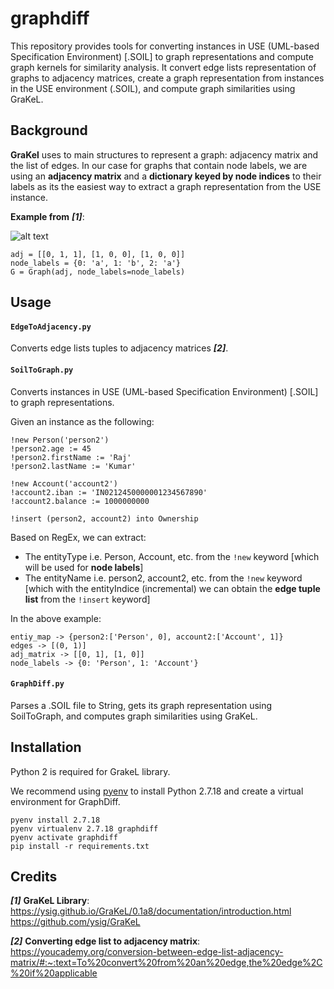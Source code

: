 # graphdiff
This repository provides tools for converting instances in USE (UML-based Specification Environment) [.SOIL] to graph representations and compute graph kernels for similarity analysis. It convert edge lists representation of graphs to adjacency matrices, create a graph representation from instances in the USE environment (.SOIL), and compute graph similarities using GraKeL.

## Background

**GraKel** uses to main structures to represent a graph: adjacency matrix and the list of edges. In our case for graphs that contain node labels, we are using an **adjacency matrix** and a **dictionary keyed by node indices** to their labels as its the easiest way to extract a graph representation from the USE instance.

**Example from** ***[1]***:

![alt text](https://ysig.github.io/GraKeL/0.1a8/_images/example_graph_labeled.svg)

```
adj = [[0, 1, 1], [1, 0, 0], [1, 0, 0]]
node_labels = {0: 'a', 1: 'b', 2: 'a'}
G = Graph(adj, node_labels=node_labels)
```

## Usage

#### ``EdgeToAdjacency.py`` 
Converts edge lists tuples to adjacency matrices ***[2]***.

#### ``SoilToGraph.py`` 
Converts instances in USE (UML-based Specification Environment) [.SOIL] to graph representations.

Given an instance as the following:

```
!new Person('person2')
!person2.age := 45
!person2.firstName := 'Raj'
!person2.lastName := 'Kumar'

!new Account('account2')
!account2.iban := 'IN0212450000001234567890'
!account2.balance := 1000000000

!insert (person2, account2) into Ownership
```
Based on RegEx, we can extract:
- The entityType i.e. Person, Account, etc. from the ``!new`` keyword [which will be used for **node labels**] 
- The entityName i.e. person2, account2, etc. from the ``!new`` keyword [which with the entityIndice (incremental) we can obtain the **edge tuple list** from the ``!insert`` keyword]

In the above example:
```
entiy_map -> {person2:['Person', 0], account2:['Account', 1]}
edges -> [(0, 1)]
adj_matrix -> [[0, 1], [1, 0]]
node_labels -> {0: 'Person', 1: 'Account'}
```

#### ``GraphDiff.py`` 
Parses a .SOIL file to String, gets its graph representation using SoilToGraph, and computes graph similarities using GraKeL.

## Installation
Python 2 is required for GrakeL library.

We recommend using [pyenv](https://github.com/pyenv/pyenv) to install Python 2.7.18 and create a virtual environment for GraphDiff.

```
pyenv install 2.7.18
pyenv virtualenv 2.7.18 graphdiff
pyenv activate graphdiff
pip install -r requirements.txt
```

## Credits

***[1]*** **GraKeL Library**:
https://ysig.github.io/GraKeL/0.1a8/documentation/introduction.html
https://github.com/ysig/GraKeL

***[2]*** **Converting edge list to adjacency matrix**:
https://youcademy.org/conversion-between-edge-list-adjacency-matrix/#:~:text=To%20convert%20from%20an%20edge,the%20edge%2C%20if%20applicable